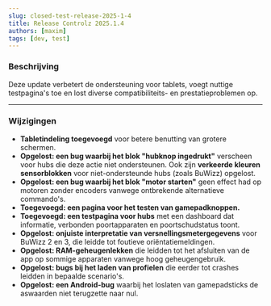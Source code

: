 ```yaml
---
slug: closed-test-release-2025-1-4
title: Release Controlz 2025.1.4
authors: [maxim]
tags: [dev, test]
---
```


### Beschrijving

Deze update verbetert de ondersteuning voor tablets, voegt nuttige testpagina's toe en lost diverse compatibiliteits- en prestatieproblemen op.

<!-- truncate -->
---

### Wijzigingen

- **Tabletindeling toegevoegd** voor betere benutting van grotere schermen.
- **Opgelost: een bug waarbij het blok "hubknop ingedrukt"** verscheen voor hubs die deze actie niet ondersteunen. Ook zijn **verkeerde kleuren sensorblokken** voor niet-ondersteunde hubs (zoals BuWizz) opgelost.
- **Opgelost: een bug waarbij het blok "motor starten"** geen effect had op motoren zonder encoders vanwege ontbrekende alternatieve commando's.
- **Toegevoegd: een pagina voor het testen van gamepadknoppen.**
- **Toegevoegd: een testpagina voor hubs** met een dashboard dat informatie, verbonden poortapparaten en poortschudstatus toont.
- **Opgelost: onjuiste interpretatie van versnellingsmetergegevens** voor BuWizz 2 en 3, die leidde tot foutieve oriëntatiemeldingen.
- **Opgelost: RAM-geheugenlekken** die leidden tot het afsluiten van de app op sommige apparaten vanwege hoog geheugengebruik.
- **Opgelost: bugs bij het laden van profielen** die eerder tot crashes leidden in bepaalde scenario's.
- **Opgelost: een Android-bug** waarbij het loslaten van gamepadsticks de aswaarden niet terugzette naar nul.